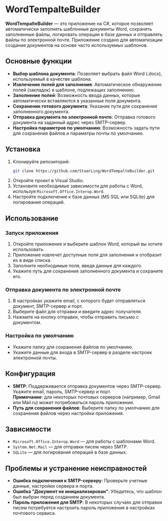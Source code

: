 # WordTempalteBuilder

**WordTempalteBuilder** — это приложение на C#, которое позволяет автоматически заполнять шаблонные документы Word, сохранять заполненные файлы, логировать операции в базе данных и отправлять файлы по электронной почте. Приложение создано для автоматизации создания документов на основе часто используемых шаблонов.

## Основные функции

- **Выбор шаблона документа**: Позволяет выбрать файл Word (.docx), используемый в качестве шаблона.
- **Извлечение полей для заполнения**: Автоматическое обнаружение полей (закладок) в шаблоне, подлежащих заполнению.
- **Заполнение полей**: Возможность ввода данных, которые автоматически вставляются в указанные поля документа.
- **Сохранение готового документа**: Указание пути для сохранения заполненного документа.
- **Отправка документа по электронной почте**: Отправка готового документа на заданный адрес через SMTP-сервер.
- **Настройка параметров по умолчанию**: Возможность задать пути для сохранения файлов и параметры почты по умолчанию.

## Установка

1. Клонируйте репозиторий:
   ```bash
   git clone https://github.com/StaarLing/WordTempalteBuilder.git
   ```
2. Откройте проект в Visual Studio.
3. Установите необходимые зависимости для работы с Word, используя `Microsoft.Office.Interop.Word`.
4. Настройте подключение к базе данных (MS SQL или SQLite) для логирования операций.

## Использование

### Запуск приложения

1. Откройте приложение и выберите шаблон Word, который вы хотите использовать.
2. Приложение извлечет доступные поля для заполнения и отобразит их в виде списка.
3. Заполните необходимые поля, введя данные для каждого.
4. Укажите путь для сохранения заполненного документа и сохраните его.

### Отправка документа по электронной почте

1. В настройках укажите email, с которого будет отправляться документ, SMTP-сервер и порт.
2. Выберите файл для отправки и введите адрес получателя.
3. Нажмите на кнопку отправки, чтобы отправить письмо с документом.

### Настройка по умолчанию

- Укажите папку для сохранения файлов по умолчанию.
- Укажите данные для входа в SMTP-сервер в разделе настроек электронной почты.

## Конфигурация

- **SMTP**: Поддерживается отправка документов через SMTP-сервер. Укажите email, пароль, SMTP-сервер и порт.  
  **Примечание**: для некоторых почтовых серверов (например, Gmail или Mail.ru) может потребоваться пароль приложения.
- **Путь для сохранения файлов**: Выберите папку по умолчанию для сохранения файлов через настройки приложения.

## Зависимости

- `Microsoft.Office.Interop.Word` — для работы с шаблонами Word.
- `System.Net.Mail` — для отправки писем через SMTP.
- `SQLite` — для логирования операций в базе данных.

## Проблемы и устранение неисправностей

- **Ошибка подключения к SMTP-серверу**: Проверьте учетные данные, настройки сервера и порта.
- **Ошибка "Документ не инициализирован"**: Убедитесь, что шаблон был выбран перед созданием документа.
- **Пароль приложения для SMTP**: В некоторых случаях для отправки писем потребуется настроить пароль приложения в настройках почтового сервиса.
